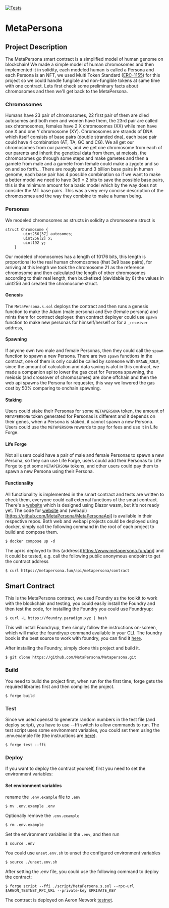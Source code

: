 [![Tests](https://github.com/MetaPersona/Metapersona/actions/workflows/test.yml/badge.svg)](https://github.com/MetaPersona/Metapersona/blob/master/.github/workflows/test.yml)
# MetaPersona
## Project Description
The MetaPersona smart contract is a simplified model of human genome on blockchain!
We made a simple model of human chromosomes and then implemented it in solidity, each modeled human is called a Persona and each Persona is an NFT, we used Multi Token Standard ([ERC-1155](https://eips.ethereum.org/EIPS/eip-1155)) for this project so we could handle fungible and non-fungible tokens at same time with one contract. Lets first check some preliminary facts about chromosomes and then we'll get back to the MetaPersona.
### Chromosomes
Humans have 23 pair of chromosomes, 22 first pair of them are clled autosomes and both men and women have them, the 23rd pair are called sex chromosomes, females have 2 X chromosomes (XX) while men have one X and one Y chromosome (XY). Chromosomes are strands of DNA which itself consists of base pairs (double stranded dna), each base pair could have 4 combination (AT, TA, GC and CG). 
We all get our chromosomes from our parents, and we get one chromosome from each of our parents and inherit the genetical data from them, at meiosis, the chromosomes go through some steps and make gametes and then a gamete from male and a gamete from female could make a zygote and so on and so forth...
There are rougly around 3 billion base pairs in human genome, each base pair has 4 possible combination so if we want to make a better model we need to have 3e9 * 2 bits to save the possible base pairs, this is the minimum amount for a basic model which by the way does not consider the MT base pairs.
This was a very very concise description of the chromosomes and the way they combine to make a human being.
### Personas
We modeled chromosomes as structs in solidity
a chromosome struct is 
```solidity
struct Chromosome {
        uint256[37] autosomes;
        uint256[2] x;
        uint192 y;
    }
```
Our modeled chromosomes has a length of 10176 bits, this length is proportional to the real human chromosomes (that 3e9 base pairs), for arriving at this length we took the chromosome 21 as the reference chromosome and then calculated the length of other chromosomes according to their real length, then bucketized (devidable by 8) the values in uint256 and created the chromosome struct.

#### Genesis
The `MetaPersona.s.sol` deploys the contract and then runs a genesis function to make the Adam (male persona) and Eve (female persona) and mints them for contract deployer. then contract deployer could use `spawn` function to make new personas for himself/herself  or for a `_receiver` address,
#### Spawning
If anyone own two male and female Personas, then they could call the `spawn` function to spawn a new Persona. There are two `spawn` functions in the contract, one of them is only could be called by someone with `SPAWN_ROLE`, since the amount of calculation and data saving is alot in this contract, we made a companion api to lower the gas cost for Persona spawning, the meiosis (and crossover of chromosomes) are done offchain and then the web api spawns the Persona for requester, this way we lowered the gas cost by 50% comparing to onchain spawning.
#### Staking
Users could stake their Personas for some `METAPERSONA` token, the amount of `METAPERSONA` token generated for Personas is different and it depends on their genes, when a Persona is staked, it cannot spawn a new Persona. Users could use the `METAPERSONA` rewards to pay for fees and use it in Life Forge.
#### Life Forge
Not all users could have a pair of male and female Personas to spawn a new Persona, so they can use Life Forge, users could add their Personas to Life Forge to get some `METAPERSONA` tokens, and other users could pay them to spawn a new Persona using their Persona.
#### Functionality
All functionality is implemented in the smart contract and tests are written to check them, everyone could call external functions of the smart contract. There's a [website](https://www.metapersona.fun) which is designed using Blazor wasm, but it's not ready yet.
The code for [website](https://github.com/MetaPersona/MetaPersonaWeb) and (webapi)[https://github.com/MetaPersona/MetaPersonaApi] is available in their respective repos.
Both web and webapi projects could be deployed using docker, simply call the following command in the root of each project to build and compose them.
```shell
$ docker compose up -d
```
The api is deployed to this (address)[https://www.metapersona.fun/api] and it could be tested, e.g. call the following public anonymous endpoint to get the contract address
```shell
$ curl https://metapersona.fun/api/metapersona/contract
```
## Smart Contract
This is the MetaPersona contract, we used Foundry as the toolkit to work with the blockchain and testing, you could easily install the Foundry and then test the code, for installing the Foundry you could use Foundryup:
```shell
$ curl -L https://foundry.paradigm.xyz | bash
```
This will install Foundryup, then simply follow the instructions on-screen, which will make the foundryup command available in your CLI. The foundry book is the best source to work with foundry, you can find it [here](https://book.getfoundry.sh/).

After installing the Foundry, simply clone this project and build it.
```shell
$ git clone https://github.com/MetaPersona/Metapersona.git
```
### Build
You need to build the project first, when run for the first time, forge gets the required libraries first and then compiles the project.
```shell
$ forge build
```

### Test
Since we used openssl to generate random numbers in the test file (and deploy script), you have to use --ffi switch to allow commands to run.
The test script uses some environment variables, you could set them using the .env.example file (the instructions are [here](https://github.com/MetaPersona/Metapersona#set-environment-variables)).
```shell
$ forge test --ffi
```

### Deploy
If you want to deploy the contract yourself, first you need to set the environment variables:

#### Set environment variables

rename the `.env.example` file to `.env`

```shell
$ mv .env.example .env
```

Optionally remove the `.env.example`

```shell
$ rm .env.example
```

Set the environment variables in the `.env`, and then run

```shell
$ source .env
```


You could use `unset.env.sh` to unset the configured environment variables

```shell
$ source ./unset.env.sh
```
After setting the .env file, you could use the following command to deploy the contract:
```shell
$ forge script --ffi ./script/MetaPersona.s.sol --rpc-url $AREON_TESTNET_RPC_URL --private-key $PRIVATE_KEY 
```

The contract is deployed on Aeron Network [testnet](https://areonscan.com/contracts/0xc758b2ecd4bff53a2586f79ab9436617a884ca85).
